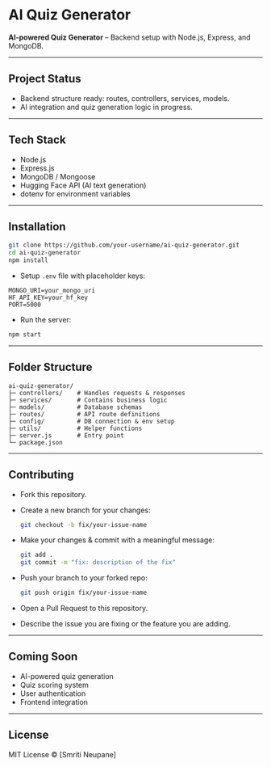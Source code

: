 
# AI Quiz Generator

**AI-powered Quiz Generator** – Backend setup with Node.js, Express, and MongoDB.

---

## Project Status

* Backend structure ready: routes, controllers, services, models.
* AI integration and quiz generation logic in progress.

---

## Tech Stack

* Node.js
* Express.js
* MongoDB / Mongoose
* Hugging Face API (AI text generation)
* dotenv for environment variables

---

## Installation

```bash
git clone https://github.com/your-username/ai-quiz-generator.git
cd ai-quiz-generator
npm install
````

* Setup `.env` file with placeholder keys:

```
MONGO_URI=your_mongo_uri
HF_API_KEY=your_hf_key
PORT=5000
```

* Run the server:

```bash
npm start
```

---

## Folder Structure

```
ai-quiz-generator/
├─ controllers/    # Handles requests & responses
├─ services/       # Contains business logic
├─ models/         # Database schemas
├─ routes/         # API route definitions
├─ config/         # DB connection & env setup
├─ utils/          # Helper functions
├─ server.js       # Entry point
└─ package.json
```

---

## Contributing

* Fork this repository.
* Create a new branch for your changes:

  ```bash
  git checkout -b fix/your-issue-name
  ```
* Make your changes & commit with a meaningful message:

  ```bash
  git add .
  git commit -m "fix: description of the fix"
  ```
* Push your branch to your forked repo:

  ```bash
  git push origin fix/your-issue-name
  ```
* Open a Pull Request to this repository.
* Describe the issue you are fixing or the feature you are adding.

---

## Coming Soon

* AI-powered quiz generation
* Quiz scoring system
* User authentication
* Frontend integration

---

## License

MIT License © \[Smriti Neupane]



